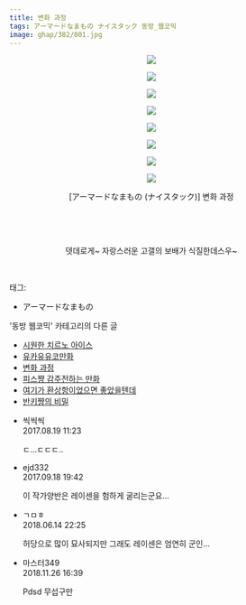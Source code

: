 ```yaml
---
title: 변화 과정
tags: アーマードなまもの ナイスタック 동방_웹코믹
image: ghap/382/001.jpg
---
```

<div class="article">
<p style="text-align: center; clear: none; float: none;"><img src="{{ site.nasurl }}/ghap/382/001.jpg"/></p>
<p style="text-align: center; clear: none; float: none;"><img src="{{ site.nasurl }}/ghap/382/002.jpg"/></p>
<p style="text-align: center; clear: none; float: none;"><img src="{{ site.nasurl }}/ghap/382/003.jpg"/></p>
<p style="text-align: center; clear: none; float: none;"><img src="{{ site.nasurl }}/ghap/382/004.jpg"/></p>
<p style="text-align: center; clear: none; float: none;"><img src="{{ site.nasurl }}/ghap/382/005.jpg"/></p>
<p style="text-align: center; clear: none; float: none;"><img src="{{ site.nasurl }}/ghap/382/006.jpg"/></p>
<p style="text-align: center; clear: none; float: none;"><img src="{{ site.nasurl }}/ghap/382/007.jpg"/></p>
<p style="text-align: center; clear: none; float: none;"><img src="{{ site.nasurl }}/ghap/382/008.jpg"/></p>
<p style="text-align: center; clear: none; float: none;">[アーマードなまもの (ナイスタック)] 변화 과정</p>
<p style="text-align: center; clear: none; float: none;"><br/></p>
<p style="text-align: center; clear: none; float: none;"><br/></p>
<p style="text-align: center; clear: none; float: none;">뎃데로게~ 자랑스러운 고갤의 보배가 식질한데스우~</p>
<p><br/></p>
</div><div class="tagTrail">
<p>태그: </p>
<ul>
<li>アーマードなまもの</li>
</ul>
</div><div class="another">
<p>'동방 웹코믹' 카테고리의 다른 글</p>
<ul>
<li><a href="/2016-06-21-ghap_414">시원한 치르노 아이스</a></li>
<li><a href="/2016-06-21-ghap_400">유카유유코만화</a></li>
<li><a href="/2016-06-20-ghap_382">변화 과정</a></li>
<li><a href="/2016-06-20-ghap_355">피스쨩 감주전하는 만화</a></li>
<li><a href="/2016-06-20-ghap_333">여기가 환상항이었으면 좋았을텐데</a></li>
<li><a href="/2016-06-20-ghap_329">반키쨩의 비밀</a></li>
</ul>
</div><div class="cb_module cb_fluid">
<div class="cb_wrt cb_profile">
<div class="comment">
<ul>
<li class="cb_thumb_off" id="comment15063512">
<div class="cb_comment_area">
<div class="cb_info_area">
<div class="cb_section">
<span class="cb_nick_name">씩씩씩</span>
</div>
<div class="cb_section">
<span class="cb_date">2017.08.19 11:23 </span>
</div>
</div>
<div class="cb_dsc_comment">
<p class="cb_dsc">
											ㄷ...ㄷㄷㄷ..
										</p>
</div>
</div></li>
<li class="cb_thumb_off" id="comment15085545">
<div class="cb_comment_area">
<div class="cb_info_area">
<div class="cb_section">
<span class="cb_nick_name">ejd332</span>
</div>
<div class="cb_section">
<span class="cb_date">2017.09.18 19:42 </span>
</div>
</div>
<div class="cb_dsc_comment">
<p class="cb_dsc">
											이 작가양반은 레이센을 험하게 굴리는군요...
										</p>
</div>
</div></li>
<li class="cb_thumb_off" id="comment15270725">
<div class="cb_comment_area">
<div class="cb_info_area">
<div class="cb_section">
<span class="cb_nick_name">ㄱㅁㅎ</span>
</div>
<div class="cb_section">
<span class="cb_date">2018.06.14 22:25 </span>
</div>
</div>
<div class="cb_dsc_comment">
<p class="cb_dsc">
											허당으로 많이 묘사되지만 그래도 레이센은 엄연히 군인...
										</p>
</div>
</div></li>
<li class="cb_thumb_off" id="comment15378781">
<div class="cb_comment_area">
<div class="cb_info_area">
<div class="cb_section">
<span class="cb_nick_name">마스터349</span>
</div>
<div class="cb_section">
<span class="cb_date">2018.11.26 16:39 </span>
</div>
</div>
<div class="cb_dsc_comment">
<p class="cb_dsc">
											Pdsd 무섭구만
										</p>
</div>
</div></li>
</ul>
</div>
</div><!-- commentList close -->
</div>